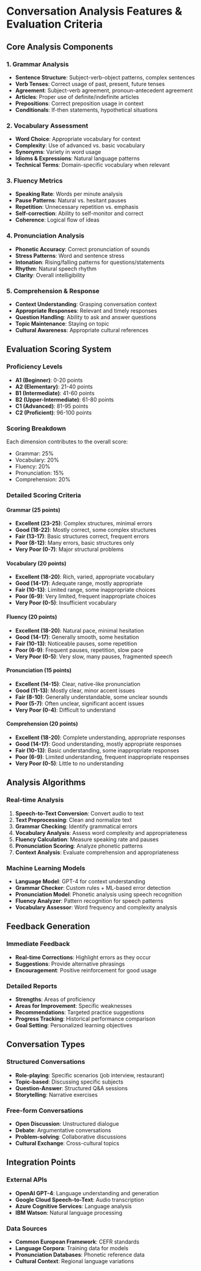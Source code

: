 # Conversation Analysis Features & Evaluation Criteria

## Core Analysis Components

### 1. Grammar Analysis
- **Sentence Structure**: Subject-verb-object patterns, complex sentences
- **Verb Tenses**: Correct usage of past, present, future tenses
- **Agreement**: Subject-verb agreement, pronoun-antecedent agreement
- **Articles**: Proper use of definite/indefinite articles
- **Prepositions**: Correct preposition usage in context
- **Conditionals**: If-then statements, hypothetical situations

### 2. Vocabulary Assessment
- **Word Choice**: Appropriate vocabulary for context
- **Complexity**: Use of advanced vs. basic vocabulary
- **Synonyms**: Variety in word usage
- **Idioms & Expressions**: Natural language patterns
- **Technical Terms**: Domain-specific vocabulary when relevant

### 3. Fluency Metrics
- **Speaking Rate**: Words per minute analysis
- **Pause Patterns**: Natural vs. hesitant pauses
- **Repetition**: Unnecessary repetition vs. emphasis
- **Self-correction**: Ability to self-monitor and correct
- **Coherence**: Logical flow of ideas

### 4. Pronunciation Analysis
- **Phonetic Accuracy**: Correct pronunciation of sounds
- **Stress Patterns**: Word and sentence stress
- **Intonation**: Rising/falling patterns for questions/statements
- **Rhythm**: Natural speech rhythm
- **Clarity**: Overall intelligibility

### 5. Comprehension & Response
- **Context Understanding**: Grasping conversation context
- **Appropriate Responses**: Relevant and timely responses
- **Question Handling**: Ability to ask and answer questions
- **Topic Maintenance**: Staying on topic
- **Cultural Awareness**: Appropriate cultural references

## Evaluation Scoring System

### Proficiency Levels
- **A1 (Beginner)**: 0-20 points
- **A2 (Elementary)**: 21-40 points
- **B1 (Intermediate)**: 41-60 points
- **B2 (Upper-Intermediate)**: 61-80 points
- **C1 (Advanced)**: 81-95 points
- **C2 (Proficient)**: 96-100 points

### Scoring Breakdown
Each dimension contributes to the overall score:
- Grammar: 25%
- Vocabulary: 20%
- Fluency: 20%
- Pronunciation: 15%
- Comprehension: 20%

### Detailed Scoring Criteria

#### Grammar (25 points)
- **Excellent (23-25)**: Complex structures, minimal errors
- **Good (18-22)**: Mostly correct, some complex structures
- **Fair (13-17)**: Basic structures correct, frequent errors
- **Poor (8-12)**: Many errors, basic structures only
- **Very Poor (0-7)**: Major structural problems

#### Vocabulary (20 points)
- **Excellent (18-20)**: Rich, varied, appropriate vocabulary
- **Good (14-17)**: Adequate range, mostly appropriate
- **Fair (10-13)**: Limited range, some inappropriate choices
- **Poor (6-9)**: Very limited, frequent inappropriate choices
- **Very Poor (0-5)**: Insufficient vocabulary

#### Fluency (20 points)
- **Excellent (18-20)**: Natural pace, minimal hesitation
- **Good (14-17)**: Generally smooth, some hesitation
- **Fair (10-13)**: Noticeable pauses, some repetition
- **Poor (6-9)**: Frequent pauses, repetition, slow pace
- **Very Poor (0-5)**: Very slow, many pauses, fragmented speech

#### Pronunciation (15 points)
- **Excellent (14-15)**: Clear, native-like pronunciation
- **Good (11-13)**: Mostly clear, minor accent issues
- **Fair (8-10)**: Generally understandable, some unclear sounds
- **Poor (5-7)**: Often unclear, significant accent issues
- **Very Poor (0-4)**: Difficult to understand

#### Comprehension (20 points)
- **Excellent (18-20)**: Complete understanding, appropriate responses
- **Good (14-17)**: Good understanding, mostly appropriate responses
- **Fair (10-13)**: Basic understanding, some inappropriate responses
- **Poor (6-9)**: Limited understanding, frequent inappropriate responses
- **Very Poor (0-5)**: Little to no understanding

## Analysis Algorithms

### Real-time Analysis
1. **Speech-to-Text Conversion**: Convert audio to text
2. **Text Preprocessing**: Clean and normalize text
3. **Grammar Checking**: Identify grammatical errors
4. **Vocabulary Analysis**: Assess word complexity and appropriateness
5. **Fluency Calculation**: Measure speaking rate and pauses
6. **Pronunciation Scoring**: Analyze phonetic patterns
7. **Context Analysis**: Evaluate comprehension and appropriateness

### Machine Learning Models
- **Language Model**: GPT-4 for context understanding
- **Grammar Checker**: Custom rules + ML-based error detection
- **Pronunciation Model**: Phonetic analysis using speech recognition
- **Fluency Analyzer**: Pattern recognition for speech patterns
- **Vocabulary Assessor**: Word frequency and complexity analysis

## Feedback Generation

### Immediate Feedback
- **Real-time Corrections**: Highlight errors as they occur
- **Suggestions**: Provide alternative phrasings
- **Encouragement**: Positive reinforcement for good usage

### Detailed Reports
- **Strengths**: Areas of proficiency
- **Areas for Improvement**: Specific weaknesses
- **Recommendations**: Targeted practice suggestions
- **Progress Tracking**: Historical performance comparison
- **Goal Setting**: Personalized learning objectives

## Conversation Types

### Structured Conversations
- **Role-playing**: Specific scenarios (job interview, restaurant)
- **Topic-based**: Discussing specific subjects
- **Question-Answer**: Structured Q&A sessions
- **Storytelling**: Narrative exercises

### Free-form Conversations
- **Open Discussion**: Unstructured dialogue
- **Debate**: Argumentative conversations
- **Problem-solving**: Collaborative discussions
- **Cultural Exchange**: Cross-cultural topics

## Integration Points

### External APIs
- **OpenAI GPT-4**: Language understanding and generation
- **Google Cloud Speech-to-Text**: Audio transcription
- **Azure Cognitive Services**: Language analysis
- **IBM Watson**: Natural language processing

### Data Sources
- **Common European Framework**: CEFR standards
- **Language Corpora**: Training data for models
- **Pronunciation Databases**: Phonetic reference data
- **Cultural Context**: Regional language variations
